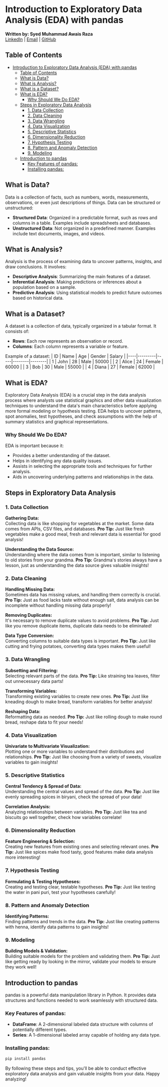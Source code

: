 # Introduction to Exploratory Data Analysis (EDA) with pandas

**Written by: Syed Muhammad Awais Raza**  
[LinkedIn](https://www.linkedin.com/in/syed-muhammad-awais-raza-905317278/) | [Email](mailto:awaisraza5424@gmail.com) | [GitHub](https://github.com/awai1s)

## Table of Contents
- [Introduction to Exploratory Data Analysis (EDA) with pandas](#introduction-to-exploratory-data-analysis-eda-with-pandas)
  - [Table of Contents](#table-of-contents)
  - [What is Data?](#what-is-data)
  - [What is Analysis?](#what-is-analysis)
  - [What is a Dataset?](#what-is-a-dataset)
  - [What is EDA?](#what-is-eda)
    - [Why Should We Do EDA?](#why-should-we-do-eda)
  - [Steps in Exploratory Data Analysis](#steps-in-exploratory-data-analysis)
    - [1. Data Collection](#1-data-collection)
    - [2. Data Cleaning](#2-data-cleaning)
    - [3. Data Wrangling](#3-data-wrangling)
    - [4. Data Visualization](#4-data-visualization)
    - [5. Descriptive Statistics](#5-descriptive-statistics)
    - [6. Dimensionality Reduction](#6-dimensionality-reduction)
    - [7. Hypothesis Testing](#7-hypothesis-testing)
    - [8. Pattern and Anomaly Detection](#8-pattern-and-anomaly-detection)
    - [9. Modeling](#9-modeling)
  - [Introduction to pandas](#introduction-to-pandas)
    - [Key Features of pandas:](#key-features-of-pandas)
    - [Installing pandas:](#installing-pandas)
## What is Data?
Data is a collection of facts, such as numbers, words, measurements, observations, or even just descriptions of things. Data can be structured or unstructured:
- **Structured Data**: Organized in a predictable format, such as rows and columns in a table. Examples include spreadsheets and databases.
- **Unstructured Data**: Not organized in a predefined manner. Examples include text documents, images, and videos.

## What is Analysis?
Analysis is the process of examining data to uncover patterns, insights, and draw conclusions. It involves:
- **Descriptive Analysis**: Summarizing the main features of a dataset.
- **Inferential Analysis**: Making predictions or inferences about a population based on a sample.
- **Predictive Analysis**: Using statistical models to predict future outcomes based on historical data.

## What is a Dataset?
A dataset is a collection of data, typically organized in a tabular format. It consists of:
- **Rows**: Each row represents an observation or record.
- **Columns**: Each column represents a variable or feature.

Example of a dataset:
| ID | Name    | Age | Gender | Salary |
|----|---------|-----|--------|--------|
| 1  | John    | 28  | Male   | 50000  |
| 2  | Alice   | 24  | Female | 60000  |
| 3  | Bob     | 30  | Male   | 55000  |
| 4  | Diana   | 27  | Female | 62000  |




## What is EDA?
Exploratory Data Analysis (EDA) is a crucial step in the data analysis process where analysts use statistical graphics and other data visualization techniques to understand the data's main characteristics before applying more formal modeling or hypothesis testing. EDA helps to uncover patterns, spot anomalies, test hypotheses, and check assumptions with the help of summary statistics and graphical representations.

### Why Should We Do EDA?
EDA is important because it:
- Provides a better understanding of the dataset.
- Helps in identifying any data quality issues.
- Assists in selecting the appropriate tools and techniques for further analysis.
- Aids in uncovering underlying patterns and relationships in the data.

## Steps in Exploratory Data Analysis

### 1. Data Collection
**Gathering Data:**  
Collecting data is like shopping for vegetables at the market. Some data comes from APIs, CSV files, and databases.
**Pro Tip:** Just like fresh vegetables make a good meal, fresh and relevant data is essential for good analysis!

**Understanding the Data Source:**  
Understanding where the data comes from is important, similar to listening to old stories from your grandma.
**Pro Tip:** Grandma's stories always have a lesson, just as understanding the data source gives valuable insights!

### 2. Data Cleaning
**Handling Missing Data:**  
Sometimes data has missing values, and handling them correctly is crucial.
**Pro Tip:** Just as food lacks taste without enough salt, data analysis can be incomplete without handling missing data properly!

**Removing Duplicates:**  
It's necessary to remove duplicate values to avoid problems.
**Pro Tip:** Just like you remove duplicate items, duplicate data needs to be eliminated!

**Data Type Conversion:**  
Converting columns to suitable data types is important.
**Pro Tip:** Just like cutting and frying potatoes, converting data types makes them useful!

### 3. Data Wrangling
**Subsetting and Filtering:**  
Selecting relevant parts of the data.
**Pro Tip:** Like straining tea leaves, filter out unnecessary data parts!

**Transforming Variables:**  
Transforming existing variables to create new ones.
**Pro Tip:** Just like kneading dough to make bread, transform variables for better analysis!

**Reshaping Data:**  
Reformatting data as needed.
**Pro Tip:** Just like rolling dough to make round bread, reshape data to fit your needs!

### 4. Data Visualization
**Univariate to Multivariate Visualization:**  
Plotting one or more variables to understand their distributions and relationships.
**Pro Tip:** Just like choosing from a variety of sweets, visualize variables to gain insights!

### 5. Descriptive Statistics
**Central Tendency & Spread of Data:**  
Understanding the central values and spread of the data.
**Pro Tip:** Just like evenly spreading spices in biryani, check the spread of your data!

**Correlation Analysis:**  
Analyzing relationships between variables.
**Pro Tip:** Just like tea and biscuits go well together, check how variables correlate!

### 6. Dimensionality Reduction
**Feature Engineering & Selection:**  
Creating new features from existing ones and selecting relevant ones.
**Pro Tip:** Just like spices make food tasty, good features make data analysis more interesting!

### 7. Hypothesis Testing
**Formulating & Testing Hypotheses:**  
Creating and testing clear, testable hypotheses.
**Pro Tip:** Just like testing the water in pani puri, test your hypotheses carefully!

### 8. Pattern and Anomaly Detection
**Identifying Patterns:**  
Finding patterns and trends in the data.
**Pro Tip:** Just like creating patterns with henna, identify data patterns to gain insights!

### 9. Modeling
**Building Models & Validation:**  
Building suitable models for the problem and validating them.
**Pro Tip:** Just like getting ready by looking in the mirror, validate your models to ensure they work well!

## Introduction to pandas
pandas is a powerful data manipulation library in Python. It provides data structures and functions needed to work seamlessly with structured data.

### Key Features of pandas:
- **DataFrame**: A 2-dimensional labeled data structure with columns of potentially different types.
- **Series**: A 1-dimensional labeled array capable of holding any data type.

### Installing pandas:
```bash
pip install pandas
```
By following these steps and tips, you'll be able to conduct effective exploratory data analysis and gain valuable insights from your data. Happy analyzing!